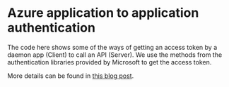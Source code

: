 # Azure application to application authentication

The code here shows some of the ways of getting an access token by a daemon app (Client) to call an API (Server). We use the methods from the authentication libraries provided by Microsoft to get the access token.

More details can be found in [this blog post](https://anoopt.medium.com/few-ways-of-obtaining-access-token-in-azure-application-to-application-authentication-40a9473a2dde).